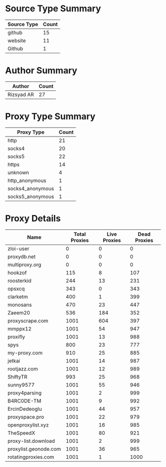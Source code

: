 # Source Type Summary

| Source Type | Count |
|-------------|-------|
| github | 15 |
| website | 11 |
| Github | 1 |


# Author Summary

| Author | Count |
|--------|-------|
| Rizsyad AR | 27 |


# Proxy Type Summary

| Proxy Type | Count |
|------------|-------|
| http | 21 |
| socks4 | 20 |
| socks5 | 22 |
| https | 14 |
| unknown | 4 |
| http_anonymous | 1 |
| socks4_anonymous | 1 |
| socks5_anonymous | 1 |


# Proxy Details

| Name | Total Proxies | Live Proxies | Dead Proxies |
|------|---------------|--------------|---------------|
| zloi-user | 0 | 0 | 0 |
| proxydb.net | 0 | 0 | 0 |
| multiproxy.org | 0 | 0 | 0 |
| hookzof | 115 | 8 | 107 |
| roosterkid | 244 | 13 | 231 |
| opsxcq | 343 | 0 | 343 |
| clarketm | 400 | 1 | 399 |
| monosans | 470 | 23 | 447 |
| Zaeem20 | 536 | 184 | 352 |
| proxyscrape.com | 1001 | 604 | 397 |
| mmppx12 | 1001 | 54 | 947 |
| proxifly | 1001 | 13 | 988 |
| spys | 800 | 23 | 777 |
| my-proxy.com | 910 | 25 | 885 |
| jetkai | 1001 | 14 | 987 |
| rootjazz.com | 1001 | 12 | 989 |
| ShiftyTR | 993 | 25 | 968 |
| sunny9577 | 1001 | 55 | 946 |
| proxy4parsing | 1001 | 2 | 999 |
| B4RC0DE-TM | 1001 | 9 | 992 |
| ErcinDedeoglu | 1001 | 44 | 957 |
| proxyspace.pro | 1001 | 22 | 979 |
| openproxylist.xyz | 1001 | 16 | 985 |
| TheSpeedX | 1001 | 80 | 921 |
| proxy-list.download | 1001 | 2 | 999 |
| proxylist.geonode.com | 1001 | 36 | 965 |
| rotatingproxies.com | 1001 | 1 | 1000 |

